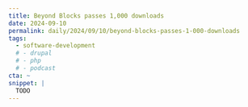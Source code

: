 ```yaml
---
title: Beyond Blocks passes 1,000 downloads
date: 2024-09-10
permalink: daily/2024/09/10/beyond-blocks-passes-1-000-downloads
tags:
  - software-development
  # - drupal
  # - php
  # - podcast
cta: ~
snippet: |
  TODO
---
```

